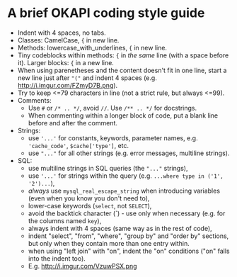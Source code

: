# A brief OKAPI coding style guide

- Indent with 4 spaces, no tabs.
- Classes: CamelCase, `{` in new line.
- Methods: lowercase_with_underlines, `{` in new line.
- Tiny codeblocks within methods: `{` in *the same* line (with a space before
  it). Larger blocks: `{` in a new line.
- When using parenetheses and the content doesn't fit in one line, start
  a new line just after `"("` and indent 4 spaces (e.g.
  http://i.imgur.com/FZmyD7B.png).
- Try to keep <=79 characters in line (not a strict rule, but always <=99).
- Comments:
  - Use `#` or `/* .. */`, avoid `//`. Use `/** .. */` for docstrings.
  - When commenting within a longer block of code, put a blank line before
    and after the comment.
- Strings:
  - use `'...'` for constants, keywords, parameter names, e.g.
    `'cache_code'`, `$cache['type']`, etc.
  - use `"..."` for all other strings (e.g. error messages, multiline strings).
- SQL:
  - use multiline strings in SQL queries (the `"..."` strings),
  - use `'...'` for strings within the query (e.g.
    `...where type in ('1', '2')...`),
  - *always* use `mysql_real_escape_string` when introducing variables (even
    when you know you don't need to),
  - lower-case keywords (`select`, not `SELECT`),
  - avoid the backtick character (\`) - use only when necessary (e.g. for the
    columns named `key`),
  - always indent with 4 spaces (same way as in the rest of code),
  - indent "select", "from", "where", "group by" and "order by" sections,
    but only when they contain more than one entry within.
  - when using "left join" with "on", indent the "on" conditions ("on" falls
    into the indent too).
  - E.g. http://i.imgur.com/VzuwPSX.png

